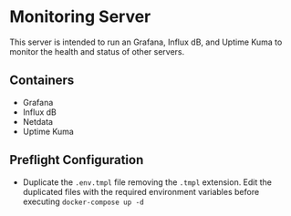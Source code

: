 # Monitoring Server

This server is intended to run an Grafana, Influx dB, and Uptime Kuma to monitor the health and status of other servers.

## Containers

* Grafana
* Influx dB
* Netdata
* Uptime Kuma

## Preflight Configuration

* Duplicate the `.env.tmpl` file removing the `.tmpl` extension. Edit the duplicated files with the required environment variables before executing `docker-compose up -d`
